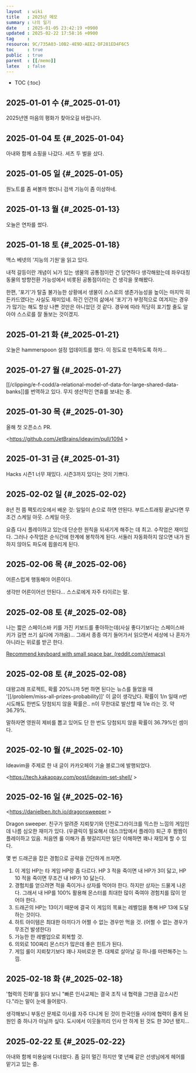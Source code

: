 ```yaml
---
layout  : wiki
title   : 2025년 메모
summary : 나의 일기
date    : 2025-01-05 23:42:19 +0900
updated : 2025-02-22 17:58:16 +0900
tag     : 
resource: 9C/735A03-10B2-4E9D-AEE2-DF281ED4F6C5
toc     : true
public  : true
parent  : [[/memo]]
latex   : false
---
```

* TOC
{:toc}

## 2025-01-01 수 {#_2025-01-01}

2025년엔 마음의 평화가 찾아오길 바랍니다.

## 2025-01-04 토 {#_2025-01-04}

아내와 함께 쇼핑을 나갔다. 셔츠 두 벌을 샀다.

## 2025-01-05 일 {#_2025-01-05}

원노트를 좀 써볼까 했더니 검색 기능이 좀 이상하네.

## 2025-01-13 월 {#_2025-01-13}

오늘은 연차를 썼다.

## 2025-01-18 토 {#_2025-01-18}

맥스 베넷의 '지능의 기원'을 읽고 있다.

내적 갈등이란 개념이 뇌가 있는 생물의 공통점이란 건 당연하다 생각해왔는데 좌우대칭 동물의 방향전환 가능성에서 비롯된 공통점이라는 건 생각을 못해봤다.

한편, '포기'가 탈출 불가능한 상황에서 생물이 스스로의 생존가능성을 높이는 마지막 히든카드였다는 사실도 재미있네.
하긴 인간의 삶에서 '포기'가 부정적으로 여겨지는 경우가 많기는 해도 항상 나쁜 것만은 아니었던 것 같다. 경우에 따라 적당히 포기할 줄도 알아야 스스로를 잘 돌보는 것이겠지.

## 2025-01-21 화 {#_2025-01-21}

오늘은 hammerspoon 설정 업데이트를 했다. 이 정도로 만족하도록 하자...

## 2025-01-27 월 {#_2025-01-27}

[[/clipping/e-f-codd/a-relational-model-of-data-for-large-shared-data-banks]]를 번역하고 있다. 무지 생산적인 연휴를 보내는 중.

## 2025-01-30 목 {#_2025-01-30}

올해 첫 오픈소스 PR.

<https://github.com/JetBrains/ideavim/pull/1094 >

## 2025-01-31 금 {#_2025-01-31}

Hacks 시즌1 너무 재밌다. 시즌3까지 있다는 것이 기쁘다.

## 2025-02-02 일 {#_2025-02-02}

8년 전 쯤 팩토리오에서 배운 것: 일일이 손으로 하면 안된다. 부트스트래핑 끝났다면 무조건 스케일 아웃. 스케일 아웃.

요즘 다시 플레이하고 있는데 단순한 원칙을 되새기게 해주는 데 최고. 수작업은 재미있다. 그러나 수작업은 순식간에 한계에 봉착하게 된다. 서둘러 자동화하지 않으면 내가 원하지 않아도 파도에 휩쓸리게 된다.

## 2025-02-06 목 {#_2025-02-06}

어른스럽게 행동해야 어른이다.

생각만 어른이어선 안된다... 스스로에게 자주 타이르는 말.

## 2025-02-08 토 {#_2025-02-08}

나는 짧은 스페이스바 키를 가진 키보드를 좋아하는데(사실 좋다기보다는 스페이스바 키가 길면 쓰기 싫다에 가까움)... 그래서 종종 여기 들어가서 읽으면서 세상에 나 혼자가 아니라는 위로를 받곤 한다.

[Recommend keyboard with small space bar. (reddit.com/r/emacs)](https://www.reddit.com/r/emacs/comments/rij7gx/recommend_keyboard_with_small_space_bar/?rdt=36995 )

## 2025-02-08 토 {#_2025-02-08}

대왕고래 프로젝트, 확률 20%니까 5번 하면 된다는 뉴스를 들었을 때 '[[/problem/miss-all-prizes-probability]]' 이 글이 생각났다. 확률이 1/n 일때 n번 시도해도 한번도 당첨되지 않을 확률은.. n이 무한대로 발산할 때 1/e 라는 것. 약 36.79%. 

말하자면 영원히 제비를 뽑고 있어도 단 한 번도 당첨되지 않을 확률이 36.79%인 셈이다.

## 2025-02-10 월 {#_2025-02-10}

Ideavim을 주제로 한 내 글이 카카오페이 기술 블로그에 발행되었다.

<https://tech.kakaopay.com/post/ideavim-set-shell/ >

## 2025-02-16 일 {#_2025-02-16}

<https://danielben.itch.io/dragonsweeper >

Dragon sweeper. 친구가 알려준 지뢰찾기와 던전로그라이크를 믹스한 느낌의 게임인데 나름 심오한 재미가 있다. (우클릭이 필요해서 데스크탑에서 플레이) 퇴근 후 짬짬이 플레이하고 있음. 처음엔 룰 이해가 좀 헷갈리지만 일단 이해하면 꽤나 재밌게 할 수 있다.

몇 번 드래곤을 잡은 경험으로 공략을 간단하게 쓰자면.

1. 이 게임 HP는 타 게임 HP랑 좀 다르다. HP 3 적을 죽이면 내 HP가 3이 닳고, HP 10 적을 죽이면 무조건 내 HP가 10 닳는다.
2. 경험치를 얻으려면 적을 죽이거나 상자를 먹어야 한다. 하지만 상자는 드물게 나온다. 그래서 내 HP를 100% 활용해 몬스터를 최대한 많이 죽여야 경험치를 많이 얻어야 한다.
3. 드래곤의 HP는 13이기 때문에 결국 이 게임의 목표는 레벨업을 통해 HP 13에 도달하는 것이다.
4. 하트 아이템은 최대한 아끼다가 어쩔 수 없는 경우만 먹을 것. (어쩔 수 없는 경우가 무조건 발생한다)
5. 가능한 한 레벨업으로 회복할 것.
6. 의외로 100짜리 몬스터가 많은데 좋은 힌트가 된다.
7. 게임 룰이 지뢰찾기보다 꽤나 자비로운 편. 대체로 살아날 길 하나를 마련해주는 느낌.

## 2025-02-18 화 {#_2025-02-18}

'협력의 진화'를 읽다 보니 "빠른 인사교체는 결국 조직 내 협력을 그만큼 감소시킨다."라는 말이 눈에 들어왔다.

생각해보니 부동산 문제로 이사를 자주 다니게 된 것이 한국인들 사이에 협력이 줄게 된 원인 중 하나가 아닐까 싶다. 도시에서 이웃들끼리 인사 안 하게 된 것도 한 30년 됐지...

## 2025-02-22 토 {#_2025-02-22}

아내와 함께 미용실에 다녀왔다. 좀 길이 멀긴 하지만 몇 년째 같은 선생님에게 헤어를 맡기고 있는 중.

